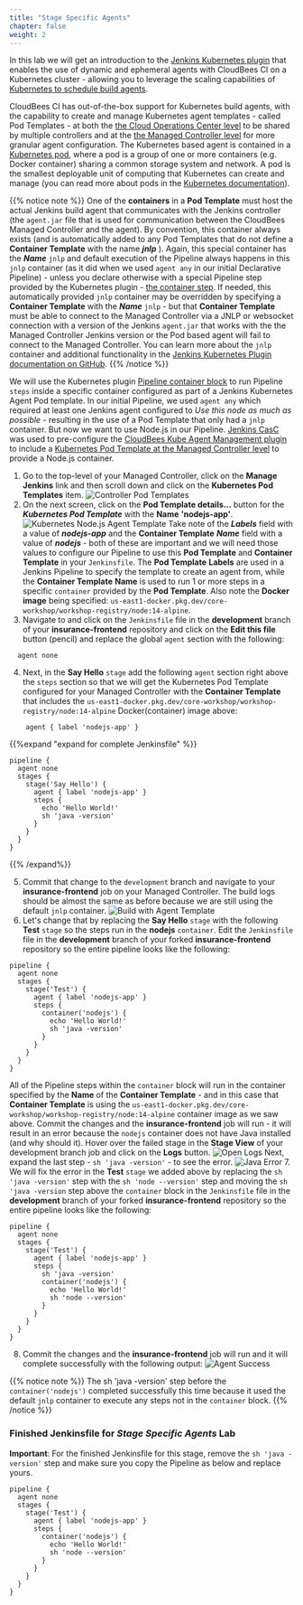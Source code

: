 ```yaml
---
title: "Stage Specific Agents"
chapter: false
weight: 2
--- 
```


In this lab we will get an introduction to the [Jenkins Kubernetes plugin](https://github.com/jenkinsci/kubernetes-plugin/blob/master/README.md) that enables the use of dynamic and ephemeral agents with CloudBees CI on a Kubernetes cluster - allowing you to leverage the scaling capabilities of [Kubernetes to schedule build agents](https://kurtmadel.com/posts/cicd-with-kubernetes/autoscaling-jenkins-agents-with-kubernetes/).

CloudBees CI has out-of-the-box support for Kubernetes build agents, with the capability to create and manage Kubernetes agent templates - called Pod Templates - at both the [the Cloud Operations Center level](https://docs.cloudbees.com/docs/cloudbees-ci/latest/cloud-admin-guide/agents#_globally_editing_pod_templates_in_operations_center) to be shared by multiple controllers and at the [the Managed Controller level](https://docs.cloudbees.com/docs/cloudbees-ci/latest/cloud-admin-guide/agents#_editing_pod_templates_per_team_using_masters) for more granular agent configuration. The Kubernetes based agent is contained in a [Kubernetes pod](https://kubernetes.io/docs/concepts/workloads/pods/pod-overview/), where a pod is a group of one or more containers (e.g. Docker container) sharing a common storage system and network. A pod is the smallest deployable unit of computing that Kubernetes can create and manage (you can read more about pods in the [Kubernetes documentation](https://kubernetes.io/docs/concepts/workloads/pods/pod/)).

{{% notice note %}}
One of the **containers** in a **Pod Template** must host the actual Jenkins build agent that communicates with the Jenkins controller (the `agent.jar` file that is used for communication between the CloudBees Managed Controller and the agent). By convention, this container always exists (and is automatically added to any Pod Templates that do not define a **Container Template** with the name ***jnlp*** ). Again, this special container has the ***Name*** `jnlp` and default execution of the Pipeline always happens in this `jnlp` container (as it did when we used `agent any` in our initial Declarative Pipeline) - unless you declare otherwise with a special Pipeline step provided by the Kubernetes plugin - [the container step](https://github.com/jenkinsci/kubernetes-plugin#pipeline-support). If needed, this automatically provided `jnlp` container may be overridden by specifying a **Container Template** with the ***Name*** `jnlp` - but that **Container Template** must be able to connect to the Managed Controller via a JNLP or websocket connection with a version of the Jenkins `agent.jar` that works with the the Managed Controller Jenkins version or the Pod based agent will fail to connect to the Managed Controller. You can learn more about the `jnlp` container and additional functionality in the [Jenkins Kubernetes Plugin documentation on GitHub](https://github.com/jenkinsci/kubernetes-plugin#pipeline-support).
{{% /notice %}}

We will use the Kubernetes plugin [Pipeline container block](https://jenkins.io/doc/pipeline/steps/kubernetes/#container-run-build-steps-in-a-container) to run Pipeline `steps` inside a specific container configured as part of a Jenkins Kubernetes Agent Pod template. In our initial Pipeline, we used `agent any` which required at least one Jenkins agent configured to *Use this node as much as possible* - resulting in the use of a Pod Template that only had a `jnlp` container. But now we want to use Node.js in our Pipeline. [Jenkins CasC](https://github.com/jenkinsci/configuration-as-code-plugin) was used to pre-configure the [CloudBees Kube Agent Management plugin](https://docs.cloudbees.com/docs/cloudbees-ci/latest/cloud-admin-guide/agents#_editing_pod_templates_per_team_using_masters) to include a [Kubernetes Pod Template at the Managed Controller level](https://github.com/cloudbees-days/cloudbees-ci-config-bundle/blob/pipeline-workshop/jenkins.yaml#L33) to provide a Node.js container. 

1. Go to the top-level of your Managed Controller, click on the **Manage Jenkins** link and then scroll down and click on the **Kubernetes Pod Templates** item. ![Controller Pod Templates](controller-pod-templates.png?width=50pc) 
2. On the next screen, click on the **Pod Template details...** button for the ***Kubernetes Pod Template*** with the **Name** **'nodejs-app'**.  ![Kubernetes Node.js Agent Template](k8s-nodejs-agent-template.png?width=50pc) 
Take note of the ***Labels*** field with a value of ***nodejs-app*** and the **Container Template** ***Name*** field with a value of ***nodejs*** - both of these are important and we will need those values to configure our Pipeline to use this **Pod Template** and **Container Template** in your `Jenkinsfile`. The **Pod Template** **Labels** are used in a Jenkins Pipeline to specify the template to create an agent from, while the **Container Template** **Name** is used to run 1 or more steps in a specific `container` provided by the **Pod Template**. Also note the **Docker image** being specified: `us-east1-docker.pkg.dev/core-workshop/workshop-registry/node:14-alpine`.
3. Navigate to and click on the `Jenkinsfile` file in the **development** branch of your **insurance-frontend** repository and click on the **Edit this file** button (pencil) and replace the global `agent` section with the following:
```
  agent none
```

4. Next, in the **Say Hello** `stage` add the following `agent` section right above the `steps` section so that we will get the Kubernetes Pod Template configured for your Managed Controller with the **Container Template** that includes the `us-east1-docker.pkg.dev/core-workshop/workshop-registry/node:14-alpine` Docker(container) image above: 
```
    agent { label 'nodejs-app' }
```
{{%expand "expand for complete Jenkinsfile" %}}
```
pipeline {
  agent none
  stages {
    stage('Say Hello') {
      agent { label 'nodejs-app' }
      steps {
        echo 'Hello World!'   
        sh 'java -version'
      }
    }
  }
}
```
{{% /expand%}}

5. Commit that change to the `development` branch and navigate to your **insurance-frontend** job on your Managed Controller. The build logs should be almost the same as before because we are still using the default `jnlp` container. ![Build with Agent Template](build-agent-template.png?width=50pc) 
6. Let's change that by replacing the **Say Hello** `stage` with the following **Test** `stage` so the steps run in the **nodejs** `container`. Edit the `Jenkinsfile` file in the **development** branch of your forked **insurance-frontend** repository so the entire pipeline looks like the following:

```
pipeline {
  agent none
  stages {
    stage('Test') {
      agent { label 'nodejs-app' }
      steps {
        container('nodejs') {
          echo 'Hello World!'   
          sh 'java -version'
        }
      }
    }
  }
}
```

  All of the Pipeline steps within the `container` block will run in the container specified by the **Name** of the **Container Template** - and in this case that **Container Template** is using the `us-east1-docker.pkg.dev/core-workshop/workshop-registry/node:14-alpine` container image as we saw above. Commit the changes and the **insurance-frontend** job will run - it will result in an error because the `nodejs` container does not have Java installed (and why should it). Hover over the failed stage in the **Stage View** of your development branch job and click on the **Logs** button.   ![Open Logs](stage-view-logs-button.png?width=50pc) Next, expand the last step - `sh 'java -version'` - to see the error. ![Java Error](agent-java-error.png?width=50pc) 
7. We will fix the error in the **Test** `stage` we added above by replacing the `sh 'java -version'` step with the `sh 'node --version'` step and moving the `sh 'java -version` step above the `container` block in the `Jenkinsfile` file in the **development** branch of your forked **insurance-frontend** repository so the entire pipeline looks like the following:
```
pipeline {
  agent none
  stages {
    stage('Test') {
      agent { label 'nodejs-app' }
      steps {
        sh 'java -version'
        container('nodejs') {
          echo 'Hello World!'   
          sh 'node --version'
        }
      }
    }
  }
}
```
8. Commit the changes and the **insurance-frontend** job will run and it will complete successfully with the following output: ![Agent Success](agent-java-success.png?width=50pc) 

{{% notice note %}}
The sh 'java -version' step before the `container('nodejs')` completed successfully this time because it used the default `jnlp` container to execute any steps not in the `container` block.
{{% /notice %}}

### Finished Jenkinsfile for *Stage Specific Agents* Lab
**Important**: For the finished Jenkinsfile for this stage, remove the `sh 'java -version'` step and make sure you copy the Pipeline as below and replace yours. 

```
pipeline {
  agent none
  stages {
    stage('Test') {
      agent { label 'nodejs-app' }
      steps {
        container('nodejs') {
          echo 'Hello World!'   
          sh 'node --version'
        }
      }
    }
  }
}
```
